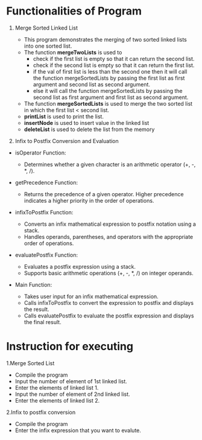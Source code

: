 # Functionalities of Program
1. Merge Sorted Linked List
    - This program demonstrates the merging of two sorted linked lists into one sorted list. 
    - The function **mergeTwoLists** is used to 
        - check if the first list is empty so that it can return the second list.
        - check if the second list is empty so that it can return the first list.
        - if the val of first list is less than the second one then it will call the function mergeSortedLists by passing the first list as first argument and second list as second argument.
        - else  it will call the function mergeSortedLists by passing the second list as first argument and first list as second argument.
    - The function **mergeSortedLists** is used to merge the two sorted list in which the first list < second list.
    - **printList** is used to print the list.
    - **insertNode** is used to insert value in the linked list
    - **deleteList** is used to delete the list from the memory

2. Infix to Postfix Conversion and Evaluation
- isOperator Function:

    - Determines whether a given character is an arithmetic operator (+, -, *, /).
- getPrecedence Function:

    - Returns the precedence of a given operator. Higher precedence indicates a higher priority in the order of operations.
- infixToPostfix Function:

    - Converts an infix mathematical expression to postfix notation using a stack.
    - Handles operands, parentheses, and operators with the appropriate order of operations.
- evaluatePostfix Function:

    - Evaluates a postfix expression using a stack.
    - Supports basic arithmetic operations (+, -, *, /) on integer operands.
- Main Function:

    - Takes user input for an infix mathematical expression.
    - Calls infixToPostfix to convert the expression to postfix and displays the result.
    - Calls evaluatePostfix to evaluate the postfix expression and displays the final result.
# Instruction for executing 
1.Merge Sorted List
- Compile the program
- Input the number of element of 1st linked list.
- Enter the elements of linked list 1.
- Input the number of element of 2nd linked list.
- Enter the elements of linked list 2.

2.Infix to postfix conversion
- Compile the program 
- Enter the infix expression that you want to evalute.